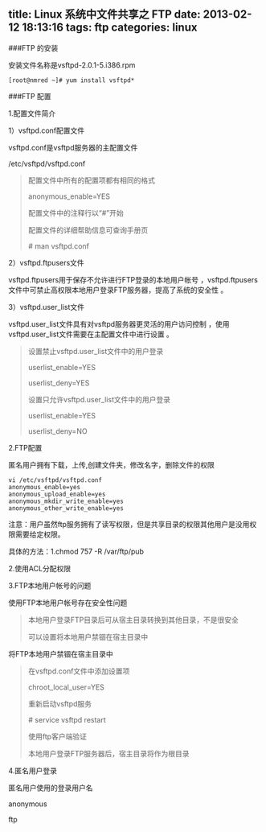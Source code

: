 title: Linux 系统中文件共享之 FTP
date: 2013-02-12 18:13:16
tags: ftp 
categories: linux
---

###FTP 的安装

安装文件名称是vsftpd-2.0.1-5.i386.rpm 

	[root@nmred ~]# yum install vsftpd*

###FTP 配置

1.配置文件简介

1）vsftpd.conf配置文件

vsftpd.conf是vsftpd服务器的主配置文件

/etc/vsftpd/vsftpd.conf

>配置文件中所有的配置项都有相同的格式
>
>anonymous_enable=YES
>
>配置文件中的注释行以“#”开始
>
>配置文件的详细帮助信息可查询手册页
>
>\# man vsftpd.conf

2）vsftpd.ftpusers文件

vsftpd.ftpusers用于保存不允许进行FTP登录的本地用户帐号 ，vsftpd.ftpusers文件中可禁止高权限本地用户登录FTP服务器，提高了系统的安全性 。

3）vsftpd.user_list文件

vsftpd.user\_list文件具有对vsftpd服务器更灵活的用户访问控制 ，使用vsftpd.user_list文件需要在主配置文件中进行设置 。

>设置禁止vsftpd.user_list文件中的用户登录
>
>userlist_enable=YES
>
>userlist_deny=YES
>
>设置只允许vsftpd.user_list文件中的用户登录
>
>userlist_enable=YES
>
>userlist_deny=NO

2.FTP配置

匿名用户拥有下载，上传,创建文件夹，修改名字，删除文件的权限

    vi /etc/vsftpd/vsftpd.conf
    anonymous_enable=yes
    anonymous_upload_enable=yes
    anonymous_mkdir_write_enable=yes
    anonymous_other_write_enable=yes

注意：用户虽然ftp服务拥有了读写权限，但是共享目录的权限其他用户是没用权限需要给定权限。

具体的方法：1.chmod 757  -R  /var/ftp/pub

2.使用ACL分配权限

3.FTP本地用户帐号的问题

使用FTP本地用户帐号存在安全性问题

>本地用户登录FTP目录后可从宿主目录转换到其他目录，不是很安全
>
>可以设置将本地用户禁锢在宿主目录中

将FTP本地用户禁锢在宿主目录中

>在vsftpd.conf文件中添加设置项
>
>chroot_local_user=YES
>
>重新启动vsftpd服务
>
>\# service vsftpd restart
>
>使用ftp客户端验证
>
>本地用户登录FTP服务器后，宿主目录将作为根目录

4.匿名用户登录

匿名用户使用的登录用户名

anonymous

ftp
